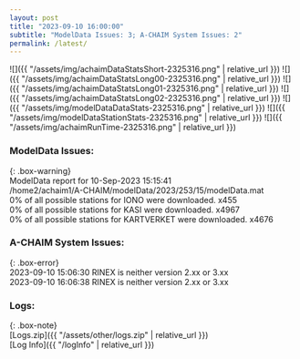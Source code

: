 ```yaml
---
layout: post
title: "2023-09-10 16:00:00"
subtitle: "ModelData Issues: 3; A-CHAIM System Issues: 2"
permalink: /latest/
---
```


![]({{ "/assets/img/achaimDataStatsShort-2325316.png" | relative_url }})
![]({{ "/assets/img/achaimDataStatsLong00-2325316.png" | relative_url }})
![]({{ "/assets/img/achaimDataStatsLong01-2325316.png" | relative_url }})
![]({{ "/assets/img/achaimDataStatsLong02-2325316.png" | relative_url }})
![]({{ "/assets/img/modelDataDataStats-2325316.png" | relative_url }})
![]({{ "/assets/img/modelDataStationStats-2325316.png" | relative_url }})
![]({{ "/assets/img/achaimRunTime-2325316.png" | relative_url }})


### ModelData Issues:  
  
{: .box-warning}  
 ModelData report for 10-Sep-2023 15:15:41   
 /home2/achaim1/A-CHAIM/modelData/2023/253/15/modelData.mat   
 0% of all possible stations for IONO were downloaded. x455   
 0% of all possible stations for KASI were downloaded. x4967   
 0% of all possible stations for KARTVERKET were downloaded. x4676   
  
### A-CHAIM System Issues:  
  
{: .box-error}  
2023-09-10 15:06:30 RINEX is neither version 2.xx or 3.xx  
2023-09-10 16:06:38 RINEX is neither version 2.xx or 3.xx  

### Logs:  
  
{: .box-note}  
[Logs.zip]({{ "/assets/other/logs.zip" | relative_url }})  
[Log Info]({{ "/logInfo" | relative_url }})  
